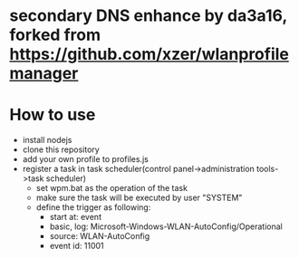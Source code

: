 # secondary DNS enhance by da3a16, forked from https://github.com/xzer/wlanprofilemanager
# How to use

- install nodejs
- clone this repository
- add your own profile to profiles.js
- register a task in task scheduler(control panel->administration tools->task scheduler)
    - set wpm.bat as the operation of the task
    - make sure the task will be executed by user "SYSTEM"
    - define the trigger as following:
        - start at: event
        - basic, log: Microsoft-Windows-WLAN-AutoConfig/Operational
        - source: WLAN-AutoConfig
        - event id: 11001